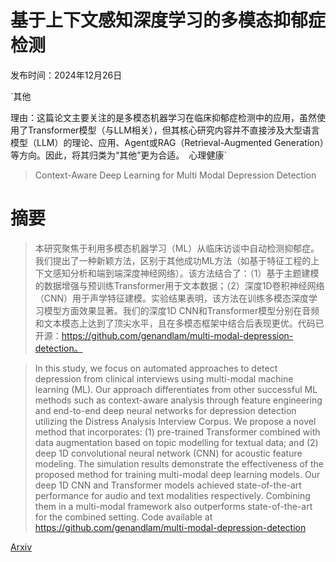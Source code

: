 # 基于上下文感知深度学习的多模态抑郁症检测

发布时间：2024年12月26日

`其他

理由：这篇论文主要关注的是多模态机器学习在临床抑郁症检测中的应用，虽然使用了Transformer模型（与LLM相关），但其核心研究内容并不直接涉及大型语言模型（LLM）的理论、应用、Agent或RAG（Retrieval-Augmented Generation）等方向。因此，将其归类为“其他”更为合适。` `心理健康`

> Context-Aware Deep Learning for Multi Modal Depression Detection

# 摘要

> 本研究聚焦于利用多模态机器学习（ML）从临床访谈中自动检测抑郁症。我们提出了一种新颖方法，区别于其他成功ML方法（如基于特征工程的上下文感知分析和端到端深度神经网络）。该方法结合了：（1）基于主题建模的数据增强与预训练Transformer用于文本数据；（2）深度1D卷积神经网络（CNN）用于声学特征建模。实验结果表明，该方法在训练多模态深度学习模型方面效果显著。我们的深度1D CNN和Transformer模型分别在音频和文本模态上达到了顶尖水平，且在多模态框架中结合后表现更优。代码已开源：https://github.com/genandlam/multi-modal-depression-detection。

> In this study, we focus on automated approaches to detect depression from clinical interviews using multi-modal machine learning (ML). Our approach differentiates from other successful ML methods such as context-aware analysis through feature engineering and end-to-end deep neural networks for depression detection utilizing the Distress Analysis Interview Corpus. We propose a novel method that incorporates: (1) pre-trained Transformer combined with data augmentation based on topic modelling for textual data; and (2) deep 1D convolutional neural network (CNN) for acoustic feature modeling. The simulation results demonstrate the effectiveness of the proposed method for training multi-modal deep learning models. Our deep 1D CNN and Transformer models achieved state-of-the-art performance for audio and text modalities respectively. Combining them in a multi-modal framework also outperforms state-of-the-art for the combined setting. Code available at https://github.com/genandlam/multi-modal-depression-detection

[Arxiv](https://arxiv.org/abs/2412.19209)